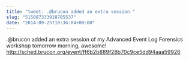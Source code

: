 ```yaml
---
title: "tweet: .@brucon added an extra session "
slug: "515087333918785537"
date: "2014-09-25T10:36:04+00:00"
---
```

.@brucon added an extra session of my Advanced Event Log Forensics workshop tomorrow morning, awesome! http://sched.brucon.org/event/ff6b2b889f28b70c9ce5dd94aaa59926